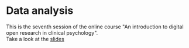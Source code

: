 # Data analysis
This is the seventh session of the online course "An introduction to digital open research in clinical psychology".  
Take a look at the [slides](https://mrweiler.github.io/dosp-2019-07)
